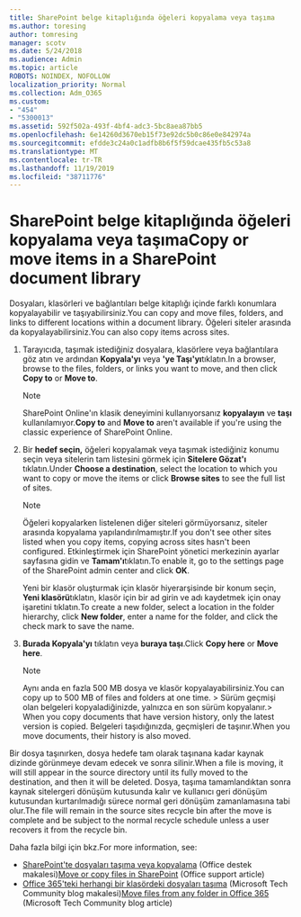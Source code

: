 ```yaml
---
title: SharePoint belge kitaplığında öğeleri kopyalama veya taşıma
ms.author: toresing
author: tomresing
manager: scotv
ms.date: 5/24/2018
ms.audience: Admin
ms.topic: article
ROBOTS: NOINDEX, NOFOLLOW
localization_priority: Normal
ms.collection: Adm_O365
ms.custom:
- "454"
- "5300013"
ms.assetid: 592f502a-493f-4bf4-adc3-5bc8aea87bb5
ms.openlocfilehash: 6e14260d3670eb15f73e92dc5b0c86e0e842974a
ms.sourcegitcommit: efdde3c24a0c1adfb8b6f5f59dcae435fb5c53a8
ms.translationtype: MT
ms.contentlocale: tr-TR
ms.lasthandoff: 11/19/2019
ms.locfileid: "38711776"
---
```

# <a name="copy-or-move-items-in-a-sharepoint-document-library"></a><span data-ttu-id="08fa8-102">SharePoint belge kitaplığında öğeleri kopyalama veya taşıma</span><span class="sxs-lookup"><span data-stu-id="08fa8-102">Copy or move items in a SharePoint document library</span></span>

<span data-ttu-id="08fa8-103">Dosyaları, klasörleri ve bağlantıları belge kitaplığı içinde farklı konumlara kopyalayabilir ve taşıyabilirsiniz.</span><span class="sxs-lookup"><span data-stu-id="08fa8-103">You can copy and move files, folders, and links to different locations within a document library.</span></span> <span data-ttu-id="08fa8-104">Öğeleri siteler arasında da kopyalayabilirsiniz.</span><span class="sxs-lookup"><span data-stu-id="08fa8-104">You can also copy items across sites.</span></span> 
  
1. <span data-ttu-id="08fa8-105">Tarayıcıda, taşımak istediğiniz dosyalara, klasörlere veya bağlantılara göz atın ve ardından **Kopyala'yı** veya **'ye Taşı'yı**tıklatın.</span><span class="sxs-lookup"><span data-stu-id="08fa8-105">In a browser, browse to the files, folders, or links you want to move, and then click **Copy to** or **Move to**.</span></span>

    > [!NOTE]
    > <span data-ttu-id="08fa8-106">SharePoint Online'ın klasik deneyimini kullanıyorsanız **kopyalayın** ve **taşı** kullanılamıyor.</span><span class="sxs-lookup"><span data-stu-id="08fa8-106">**Copy to** and **Move to** aren't available if you're using the classic experience of SharePoint Online.</span></span>
  
2. <span data-ttu-id="08fa8-107">Bir **hedef seçin,** öğeleri kopyalamak veya taşımak istediğiniz konumu seçin veya sitelerin tam listesini görmek için **Sitelere Gözat'ı** tıklatın.</span><span class="sxs-lookup"><span data-stu-id="08fa8-107">Under **Choose a destination**, select the location to which you want to copy or move the items or click **Browse sites** to see the full list of sites.</span></span>

    > [!NOTE]
    > <span data-ttu-id="08fa8-108">Öğeleri kopyalarken listelenen diğer siteleri görmüyorsanız, siteler arasında kopyalama yapılandırılmamıştır.</span><span class="sxs-lookup"><span data-stu-id="08fa8-108">If you don't see other sites listed when you copy items, copying across sites hasn't been configured.</span></span> <span data-ttu-id="08fa8-109">Etkinleştirmek için SharePoint yönetici merkezinin ayarlar sayfasına gidin ve **Tamam'ı**tıklatın.</span><span class="sxs-lookup"><span data-stu-id="08fa8-109">To enable it, go to the settings page of the SharePoint admin center and click **OK**.</span></span>
  
    <span data-ttu-id="08fa8-110">Yeni bir klasör oluşturmak için klasör hiyerarşisinde bir konum seçin, **Yeni klasörü**tıklatın, klasör için bir ad girin ve adı kaydetmek için onay işaretini tıklatın.</span><span class="sxs-lookup"><span data-stu-id="08fa8-110">To create a new folder, select a location in the folder hierarchy, click **New folder**, enter a name for the folder, and click the check mark to save the name.</span></span>

3. <span data-ttu-id="08fa8-111">**Burada Kopyala'yı** tıklatın veya **buraya taşı**.</span><span class="sxs-lookup"><span data-stu-id="08fa8-111">Click **Copy here** or **Move here**.</span></span>

    > [!NOTE]
    > <span data-ttu-id="08fa8-112">Aynı anda en fazla 500 MB dosya ve klasör kopyalayabilirsiniz.</span><span class="sxs-lookup"><span data-stu-id="08fa8-112">You can copy up to 500 MB of files and folders at one time.</span></span> <span data-ttu-id="08fa8-113">> Sürüm geçmişi olan belgeleri kopyaladiğinizde, yalnızca en son sürüm kopyalanır.</span><span class="sxs-lookup"><span data-stu-id="08fa8-113">>  When you copy documents that have version history, only the latest version is copied.</span></span> <span data-ttu-id="08fa8-114">Belgeleri taşıdığınızda, geçmişleri de taşınır.</span><span class="sxs-lookup"><span data-stu-id="08fa8-114">When you move documents, their history is also moved.</span></span>
  
 <span data-ttu-id="08fa8-115">Bir dosya taşınırken, dosya hedefe tam olarak taşınana kadar kaynak dizinde görünmeye devam edecek ve sonra silinir.</span><span class="sxs-lookup"><span data-stu-id="08fa8-115">When a file is moving, it will still appear in the source directory until its fully moved to the destination, and then it will be deleted.</span></span> <span data-ttu-id="08fa8-116">Dosya, taşıma tamamlandıktan sonra kaynak sitelergeri dönüşüm kutusunda kalır ve kullanıcı geri dönüşüm kutusundan kurtarılmadığı sürece normal geri dönüşüm zamanlamasına tabi olur.</span><span class="sxs-lookup"><span data-stu-id="08fa8-116">The file will remain in the source sites recycle bin after the move is complete and be subject to the normal recycle schedule unless a user recovers it from the recycle bin.</span></span>

<span data-ttu-id="08fa8-117">Daha fazla bilgi için bkz.</span><span class="sxs-lookup"><span data-stu-id="08fa8-117">For more information, see:</span></span>

 - <span data-ttu-id="08fa8-118">[SharePoint'te dosyaları taşıma veya kopyalama](https://support.office.com/article/move-or-copy-files-in-sharepoint-00e2f483-4df3-46be-a861-1f5f0c1a87bc) (Office destek makalesi)</span><span class="sxs-lookup"><span data-stu-id="08fa8-118">[Move or copy files in SharePoint](https://support.office.com/article/move-or-copy-files-in-sharepoint-00e2f483-4df3-46be-a861-1f5f0c1a87bc) (Office support article)</span></span>
 - <span data-ttu-id="08fa8-119">[Office 365'teki herhangi bir klasördeki dosyaları taşıma](https://techcommunity.microsoft.com/t5/Microsoft-SharePoint-Blog/Now-move-files-anywhere-in-Office-365-SharePoint-and-OneDrive/ba-p/146973) (Microsoft Tech Community blog makalesi)</span><span class="sxs-lookup"><span data-stu-id="08fa8-119">[Move files from any folder in Office 365](https://techcommunity.microsoft.com/t5/Microsoft-SharePoint-Blog/Now-move-files-anywhere-in-Office-365-SharePoint-and-OneDrive/ba-p/146973) (Microsoft Tech Community blog article)</span></span>  